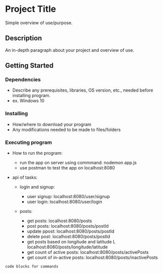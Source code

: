 # Project Title

Simple overview of use/purpose.

## Description

An in-depth paragraph about your project and overview of use.

## Getting Started

### Dependencies

* Describe any prerequisites, libraries, OS version, etc., needed before installing program.
* ex. Windows 10

### Installing

* How/where to download your program
* Any modifications needed to be made to files/folders

### Executing program



* How to run the program:
    * run the app on server using commmand: nodemon app.js
    * use postman to test the app on localhost:8080

* api of tasks:

    * login and signup:
        * user signup: localhost:8080/user/signup  
        * user login: localhost:8080/user/login
    
    * posts:
        * get posts: localhost:8080/posts
        * post posts: localhost:8080/posts/postId
        * update ppost: localhost:8080/posts/postId
        * delete post: localhost:8080/posts/postId
        * get posts based on longitude and latitude L localhost:8080/posts/longitude/latitude
        * get count of active posts: localhost:8080/posts/activePosts
        * get count of in-active posts: localhost:8080/posts/inactivePosts
        




```
code blocks for commands
```
